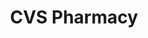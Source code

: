 ---
title: "CVS Pharmacy"
url: /oklahoma-city/cvs-pharmacy-southeast-44th-street/
shop: Drogerie
---